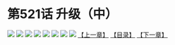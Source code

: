 # 第521话 升级（中）
![](https://mhpic.xiaomingtaiji.net/comic/D/斗破苍穹拆分版/521话/1.jpg-zymk.middle.webp)
![](https://mhpic.xiaomingtaiji.net/comic/D/斗破苍穹拆分版/521话/2.jpg-zymk.middle.webp)
![](https://mhpic.xiaomingtaiji.net/comic/D/斗破苍穹拆分版/521话/3.jpg-zymk.middle.webp)
![](https://mhpic.xiaomingtaiji.net/comic/D/斗破苍穹拆分版/521话/4.jpg-zymk.middle.webp)
![](https://mhpic.xiaomingtaiji.net/comic/D/斗破苍穹拆分版/521话/5.jpg-zymk.middle.webp)
![](https://mhpic.xiaomingtaiji.net/comic/D/斗破苍穹拆分版/521话/6.jpg-zymk.middle.webp)
![](https://mhpic.xiaomingtaiji.net/comic/D/斗破苍穹拆分版/521话/7.jpg-zymk.middle.webp)
![](https://mhpic.xiaomingtaiji.net/comic/D/斗破苍穹拆分版/521话/8.jpg-zymk.middle.webp)
[【上一章】](./520.md)
[【目录】](./READMD.md)
[【下一章】](./522.md)
